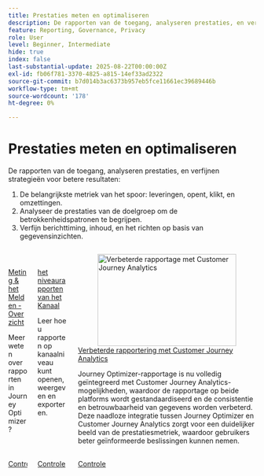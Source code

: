 ```yaml
---
title: Prestaties meten en optimaliseren
description: De rapporten van de toegang, analyseren prestaties, en verfijnen strategieën voor betere resultaten.
feature: Reporting, Governance, Privacy
role: User
level: Beginner, Intermediate
hide: true
index: false
last-substantial-update: 2025-08-22T00:00:00Z
exl-id: fb06f781-3370-4825-a815-14ef33ad2322
source-git-commit: b7d014b3ac6373b957eb5fce11661ec39689446b
workflow-type: tm+mt
source-wordcount: '178'
ht-degree: 0%

---
```


# Prestaties meten en optimaliseren

De rapporten van de toegang, analyseren prestaties, en verfijnen strategieën voor betere resultaten:

1. De belangrijkste metriek van het spoor: leveringen, opent, klikt, en omzettingen.
2. Analyseer de prestaties van de doelgroep om de betrokkenheidspatronen te begrijpen.
3. Verfijn berichttiming, inhoud, en het richten op basis van gegevensinzichten.

<!-- CARDS
* https://experienceleague.adobe.com/nl/docs/journey-optimizer-learn/tutorials/report-and-monitor/measurement-and-reporting-overview
* https://experienceleague.adobe.com/nl/docs/journey-optimizer-learn/tutorials/report-and-monitor/channel-level-reports
* https://experienceleague.adobe.com/nl/docs/journey-optimizer-learn/tutorials/report-and-monitor/enhanced-reporting-with-customer-journey-analytics
-->
<!-- START CARDS HTML - DO NOT MODIFY BY HAND -->
<div class="columns">
    <div class="column is-half-tablet is-half-desktop is-one-third-widescreen" aria-label="Measurement & Reporting - Overview">
        <div class="card" style="height: 100%; display: flex; flex-direction: column; height: 100%;">
            <div class="card-image">
                <figure class="image x-is-16by9">
                    <a href="https://experienceleague.adobe.com/nl/docs/journey-optimizer-learn/tutorials/report-and-monitor/measurement-and-reporting-overview" title="Meting en rapportage - Overzicht" target="_blank" rel="referrer">
                        <img class="is-bordered-r-small" src="https://video.tv.adobe.com/v/3432673/?format=jpeg&nocache=1755729019661" alt="Meting en rapportage - Overzicht"
                             style="width: 100%; aspect-ratio: 16 / 9; object-fit: cover; overflow: hidden; display: block; margin: auto;">
                    </a>
                </figure>
            </div>
            <div class="card-content is-padded-small" style="display: flex; flex-direction: column; flex-grow: 1; justify-content: space-between;">
                <div class="top-card-content">
                    <p class="headline is-size-6 has-text-weight-bold">
                        <a href="https://experienceleague.adobe.com/nl/docs/journey-optimizer-learn/tutorials/report-and-monitor/measurement-and-reporting-overview" target="_blank" rel="referrer" title="Meting en rapportage - Overzicht"> Meting &amp; het Melden - Overzicht </a>
                    </p>
                    <p class="is-size-6">Meer weten over rapporten in Journey Optimizer?</p>
                </div>
                <a href="https://experienceleague.adobe.com/nl/docs/journey-optimizer-learn/tutorials/report-and-monitor/measurement-and-reporting-overview" target="_blank" rel="referrer" class="spectrum-Button spectrum-Button--outline spectrum-Button--primary spectrum-Button--sizeM" style="align-self: flex-start; margin-top: 1rem;">
                    <span class="spectrum-Button-label has-no-wrap has-text-weight-bold"> Controle </span>
                </a>
            </div>
        </div>
    </div>
    <div class="column is-half-tablet is-half-desktop is-one-third-widescreen" aria-label="Channel level reports">
        <div class="card" style="height: 100%; display: flex; flex-direction: column; height: 100%;">
            <div class="card-image">
                <figure class="image x-is-16by9">
                    <a href="https://experienceleague.adobe.com/nl/docs/journey-optimizer-learn/tutorials/report-and-monitor/channel-level-reports" title="Rapporten op kanaalniveau" target="_blank" rel="referrer">
                        <img class="is-bordered-r-small" src="https://video.tv.adobe.com/v/3424537/?format=jpeg&nocache=1755729019635" alt="Rapporten op kanaalniveau"
                             style="width: 100%; aspect-ratio: 16 / 9; object-fit: cover; overflow: hidden; display: block; margin: auto;">
                    </a>
                </figure>
            </div>
            <div class="card-content is-padded-small" style="display: flex; flex-direction: column; flex-grow: 1; justify-content: space-between;">
                <div class="top-card-content">
                    <p class="headline is-size-6 has-text-weight-bold">
                        <a href="https://experienceleague.adobe.com/nl/docs/journey-optimizer-learn/tutorials/report-and-monitor/channel-level-reports" target="_blank" rel="referrer" title="Rapporten op kanaalniveau"> het niveaurapporten van het Kanaal </a>
                    </p>
                    <p class="is-size-6">Leer hoe u rapporten op kanaalniveau kunt openen, weergeven en exporteren.</p>
                </div>
                <a href="https://experienceleague.adobe.com/nl/docs/journey-optimizer-learn/tutorials/report-and-monitor/channel-level-reports" target="_blank" rel="referrer" class="spectrum-Button spectrum-Button--outline spectrum-Button--primary spectrum-Button--sizeM" style="align-self: flex-start; margin-top: 1rem;">
                    <span class="spectrum-Button-label has-no-wrap has-text-weight-bold"> Controle </span>
                </a>
            </div>
        </div>
    </div>
    <div class="column is-half-tablet is-half-desktop is-one-third-widescreen" aria-label="Enhanced reporting with Customer Journey Analytics">
        <div class="card" style="height: 100%; display: flex; flex-direction: column; height: 100%;">
            <div class="card-image">
                <figure class="image x-is-16by9">
                    <a href="https://experienceleague.adobe.com/nl/docs/journey-optimizer-learn/tutorials/report-and-monitor/enhanced-reporting-with-customer-journey-analytics" title="Verbeterde rapportage met Customer Journey Analytics" target="_blank" rel="referrer">
                        <img class="is-bordered-r-small" src="https://video.tv.adobe.com/v/3430413/?format=jpeg&nocache=1755729019655" alt="Verbeterde rapportage met Customer Journey Analytics"
                             style="width: 100%; aspect-ratio: 16 / 9; object-fit: cover; overflow: hidden; display: block; margin: auto;">
                    </a>
                </figure>
            </div>
            <div class="card-content is-padded-small" style="display: flex; flex-direction: column; flex-grow: 1; justify-content: space-between;">
                <div class="top-card-content">
                    <p class="headline is-size-6 has-text-weight-bold">
                        <a href="https://experienceleague.adobe.com/nl/docs/journey-optimizer-learn/tutorials/report-and-monitor/enhanced-reporting-with-customer-journey-analytics" target="_blank" rel="referrer" title="Verbeterde rapportage met Customer Journey Analytics"> Verbeterde rapportering met Customer Journey Analytics </a>
                    </p>
                    <p class="is-size-6">Journey Optimizer-rapportage is nu volledig geïntegreerd met Customer Journey Analytics-mogelijkheden, waardoor de rapportage op beide platforms wordt gestandaardiseerd en de consistentie en betrouwbaarheid van gegevens worden verbeterd. Deze naadloze integratie tussen Journey Optimizer en Customer Journey Analytics zorgt voor een duidelijker beeld van de prestatiesmetriek, waardoor gebruikers beter geïnformeerde beslissingen kunnen nemen.</p>
                </div>
                <a href="https://experienceleague.adobe.com/nl/docs/journey-optimizer-learn/tutorials/report-and-monitor/enhanced-reporting-with-customer-journey-analytics" target="_blank" rel="referrer" class="spectrum-Button spectrum-Button--outline spectrum-Button--primary spectrum-Button--sizeM" style="align-self: flex-start; margin-top: 1rem;">
                    <span class="spectrum-Button-label has-no-wrap has-text-weight-bold"> Controle </span>
                </a>
            </div>
        </div>
    </div>
</div>
<!-- END CARDS HTML - DO NOT MODIFY BY HAND -->
